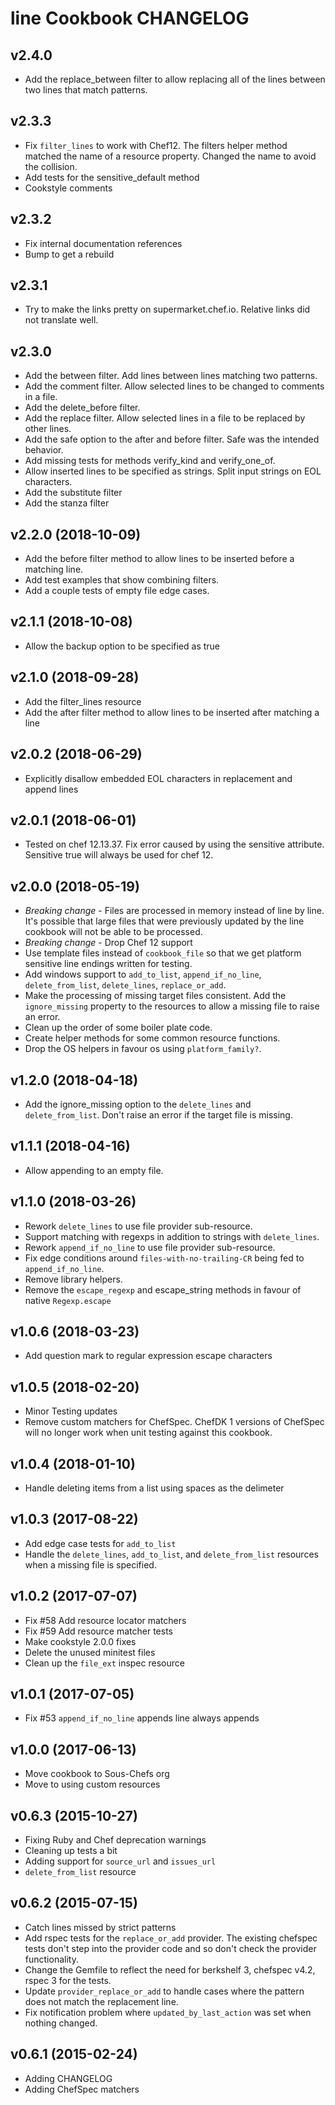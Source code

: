 # line Cookbook CHANGELOG

## v2.4.0
- Add the replace_between filter to allow replacing all of the lines between two lines that match patterns.

## v2.3.3
- Fix `filter_lines` to work with Chef12. The filters helper method matched the name of a resource property.
Changed the name to avoid the collision.
- Add tests for the sensitive_default method
- Cookstyle comments

## v2.3.2
- Fix internal documentation references
- Bump to get a rebuild

## v2.3.1
- Try to make the links pretty on supermarket.chef.io.  Relative links did not translate well.

## v2.3.0
- Add the between filter. 
Add lines between lines matching two patterns.
- Add the comment filter. 
Allow selected lines to be changed to comments in a file.
- Add the delete_before filter.
- Add the replace filter. 
Allow selected lines in a file to be replaced by other lines.
- Add the safe option to the after and before filter. 
Safe was the intended behavior.
- Add missing tests for methods verify_kind and verify_one_of.
- Allow inserted lines to be specified as strings. Split input strings on EOL characters.
- Add the substitute filter
- Add the stanza filter

## v2.2.0 (2018-10-09)
- Add the before filter method to allow lines to be inserted before a matching line.
- Add test examples that show combining filters.
- Add a couple tests of empty file edge cases.

## v2.1.1 (2018-10-08)
- Allow the backup option to be specified as true

## v2.1.0 (2018-09-28)
- Add the filter_lines resource
- Add the after filter method to allow lines to be inserted after matching a line

## v2.0.2 (2018-06-29)
- Explicitly disallow embedded EOL characters in replacement and append lines

## v2.0.1 (2018-06-01)
- Tested on chef 12.13.37.  Fix error caused by using the sensitive attribute.  Sensitive true will always be used for chef 12.

## v2.0.0 (2018-05-19)
- _Breaking change_ - Files are processed in memory instead of line by line. It's possible that large files that were previously updated by the line cookbook will not be able to be processed.
- _Breaking change_ - Drop Chef 12 support
- Use template files instead of `cookbook_file` so that we get platform sensitive line endings written for testing.
- Add windows support to `add_to_list`, `append_if_no_line`, `delete_from_list`, `delete_lines`, `replace_or_add`.
- Make the processing of missing target files consistent. Add the `ignore_missing` property to the resources to allow a missing file to raise an error.
- Clean up the order of some boiler plate code.
- Create helper methods for some common resource functions.
- Drop the OS helpers in favour os using `platform_family?`.

## v1.2.0 (2018-04-18)
- Add the ignore_missing option to the `delete_lines` and `delete_from_list`. Don't raise an error if the target file is missing.

## v1.1.1 (2018-04-16)
- Allow appending to an empty file.

## v1.1.0 (2018-03-26)
- Rework `delete_lines` to use file provider sub-resource.
- Support matching with regexps in addition to strings with `delete_lines`.
- Rework `append_if_no_line` to use file provider sub-resource.
- Fix edge conditions around `files-with-no-trailing-CR` being fed to `append_if_no_line`.
- Remove library helpers.
- Remove the `escape_regexp` and escape_string methods in favour of native `Regexp.escape`

## v1.0.6 (2018-03-23)
- Add question mark to regular expression escape characters

## v1.0.5 (2018-02-20)
- Minor Testing updates
- Remove custom matchers for ChefSpec. ChefDK 1 versions of ChefSpec will no longer work when unit testing against this cookbook.

## v1.0.4 (2018-01-10)
- Handle deleting items from a list using spaces as the delimeter

## v1.0.3 (2017-08-22)
- Add edge case tests for `add_to_list`
- Handle the `delete_lines`, `add_to_list`, and `delete_from_list` resources when a missing file is specified.

## v1.0.2 (2017-07-07)
- Fix #58 Add resource locator matchers
- Fix #59 Add resource matcher tests
- Make cookstyle 2.0.0 fixes
- Delete the unused minitest files
- Clean up the `file_ext` inspec resource

## v1.0.1 (2017-07-05)
- Fix #53 `append_if_no_line` appends line always appends

## v1.0.0 (2017-06-13)
- Move cookbook to Sous-Chefs org
- Move to using custom resources

## v0.6.3 (2015-10-27)
- Fixing Ruby and Chef deprecation warnings
- Cleaning up tests a bit
- Adding support for `source_url` and `issues_url`
- `delete_from_list` resource

## v0.6.2 (2015-07-15)
- Catch lines missed by strict patterns
- Add rspec tests for the `replace_or_add` provider. The existing chefspec tests don't step into the provider code and so don't check the provider functionality.
- Change the Gemfile to reflect the need for berkshelf 3, chefspec v4.2, rspec 3 for the tests.
- Update `provider_replace_or_add` to handle cases where the pattern does not match the replacement line.
- Fix notification problem where `updated_by_last_action` was set when nothing changed.

## v0.6.1 (2015-02-24)
- Adding CHANGELOG
- Adding ChefSpec matchers

